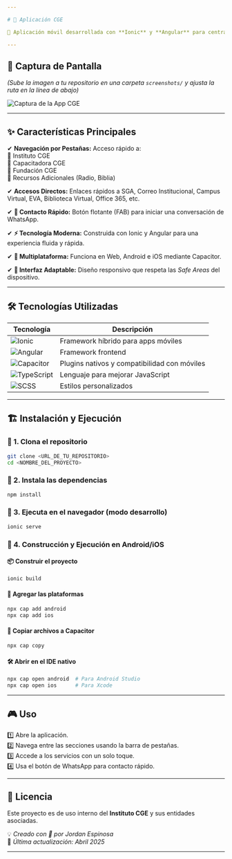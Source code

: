 ```yaml
---

# 🚀 Aplicación CGE

📱 Aplicación móvil desarrollada con **Ionic** y **Angular** para centralizar el acceso a los recursos web y servicios principales del **Instituto CGE**, **Capacitadora CGE** y **Fundación CGE**.

---
```


## 📸 Captura de Pantalla  

_(Sube la imagen a tu repositorio en una carpeta `screenshots/` y ajusta la ruta en la línea de abajo)_

![Captura de la App CGE](screenshots/image_2a20b2.jpg)

---

## ✨ Características Principales  

✔ **Navegación por Pestañas:** Acceso rápido a:  
   🔹 Instituto CGE  
   🔹 Capacitadora CGE  
   🔹 Fundación CGE  
   🔹 Recursos Adicionales (Radio, Biblia)  

✔ **Accesos Directos:** Enlaces rápidos a SGA, Correo Institucional, Campus Virtual, EVA, Biblioteca Virtual, Office 365, etc.  

✔ **📲 Contacto Rápido:** Botón flotante (FAB) para iniciar una conversación de WhatsApp.  

✔ **⚡ Tecnología Moderna:** Construida con Ionic y Angular para una experiencia fluida y rápida.  

✔ **📱 Multiplataforma:** Funciona en Web, Android e iOS mediante Capacitor.  

✔ **🎨 Interfaz Adaptable:** Diseño responsivo que respeta las *Safe Areas* del dispositivo.  

---

## 🛠 Tecnologías Utilizadas  

| Tecnología       | Descripción |
|-----------------|-------------|
| ![Ionic](https://img.shields.io/badge/Ionic-3880FF?style=for-the-badge&logo=ionic&logoColor=white) | Framework híbrido para apps móviles |
| ![Angular](https://img.shields.io/badge/Angular-DD0031?style=for-the-badge&logo=angular&logoColor=white) | Framework frontend |
| ![Capacitor](https://img.shields.io/badge/Capacitor-119EFF?style=for-the-badge&logo=capacitor&logoColor=white) | Plugins nativos y compatibilidad con móviles |
| ![TypeScript](https://img.shields.io/badge/TypeScript-3178C6?style=for-the-badge&logo=typescript&logoColor=white) | Lenguaje para mejorar JavaScript |
| ![SCSS](https://img.shields.io/badge/SCSS-C76494?style=for-the-badge&logo=sass&logoColor=white) | Estilos personalizados |

---

## 🏗 Instalación y Ejecución  

### 🔹 1. Clona el repositorio  
```bash
git clone <URL_DE_TU_REPOSITORIO>
cd <NOMBRE_DEL_PROYECTO>
```

### 🔹 2. Instala las dependencias  
```bash
npm install
```

### 🔹 3. Ejecuta en el navegador (modo desarrollo)  
```bash
ionic serve
```

### 🔹 4. Construcción y Ejecución en Android/iOS  

#### 📦 Construir el proyecto  
```bash
ionic build
```

#### 📲 Agregar las plataformas  
```bash
npx cap add android
npx cap add ios
```

#### 🔁 Copiar archivos a Capacitor  
```bash
npx cap copy
```

#### 🛠 Abrir en el IDE nativo  
```bash
npx cap open android  # Para Android Studio  
npx cap open ios      # Para Xcode  
```

---

## 🎮 Uso  

1️⃣ Abre la aplicación.  
2️⃣ Navega entre las secciones usando la barra de pestañas.  
3️⃣ Accede a los servicios con un solo toque.  
4️⃣ Usa el botón de WhatsApp para contacto rápido.  

---

## 📜 Licencia  

Este proyecto es de uso interno del **Instituto CGE** y sus entidades asociadas.  

💡 _Creado con 💙 por Jordan Espinosa_  
📅 _Última actualización: Abril 2025_

---
